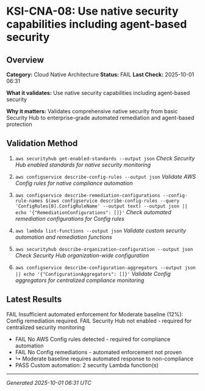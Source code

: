 # KSI-CNA-08: Use native security capabilities including agent-based security

## Overview

**Category:** Cloud Native Architecture
**Status:** FAIL
**Last Check:** 2025-10-01 06:31

**What it validates:** Use native security capabilities including agent-based security

**Why it matters:** Validates comprehensive native security from basic Security Hub to enterprise-grade automated remediation and agent-based protection

## Validation Method

1. `aws securityhub get-enabled-standards --output json`
   *Check Security Hub enabled standards for native security monitoring*

2. `aws configservice describe-config-rules --output json`
   *Validate AWS Config rules for native compliance automation*

3. `aws configservice describe-remediation-configurations --config-rule-names $(aws configservice describe-config-rules --query 'ConfigRules[0].ConfigRuleName' --output text) --output json || echo '{"RemediationConfigurations": []}'`
   *Check automated remediation configurations for Config rules*

4. `aws lambda list-functions --output json`
   *Validate custom security automation and remediation functions*

5. `aws securityhub describe-organization-configuration --output json`
   *Check Security Hub organization-wide configuration*

6. `aws configservice describe-configuration-aggregators --output json || echo '{"ConfigurationAggregators": []}'`
   *Validate Config aggregators for centralized compliance monitoring*

## Latest Results

FAIL Insufficient automated enforcement for Moderate baseline (12%): Config remediation required. FAIL Security Hub not enabled - required for centralized security monitoring
- FAIL No AWS Config rules detected - required for compliance automation
- FAIL No Config remediations - automated enforcement not proven
-   ↳ Moderate baseline requires automated response to non-compliance
- PASS Custom automation: 2 security Lambda function(s)

---
*Generated 2025-10-01 06:31 UTC*